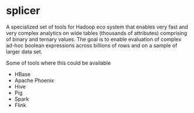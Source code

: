 # splicer
A specialized set of tools for Hadoop eco system that enables very fast and very complex analytics on wide tables (thousands of attributes) comprising of binary and ternary values. The goal is to enable evaluation of complex ad-hoc boolean expressions across billions of rows and on a sample of larger data set. 

Some of tools where this could be available

* HBase
* Apache Phoenix
* Hive
* Pig
* Spark
* Flink
